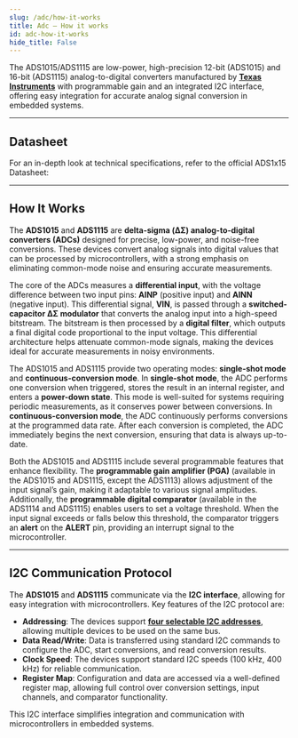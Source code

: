 ```yaml
---
slug: /adc/how-it-works 
title: Adc – How it works
id: adc-how-it-works 
hide_title: False
---  
```


The ADS1015/ADS1115 are low-power, high-precision 12-bit (ADS1015) and 16-bit (ADS1115) analog-to-digital converters manufactured by [**Texas Instruments**](https://eu.mouser.com/c/semiconductors/data-converter-ics/analog-to-digital-converters-adc/?q=ads1015&m=Texas%20Instruments) with programmable gain and an integrated I2C interface, offering easy integration for accurate analog signal conversion in embedded systems.

<CenteredImage src="/img/adc/onboard.png" alt="adc on board" caption="ADC 12-bit ADS1015 on board" width="500px" />

---

## Datasheet

For an in-depth look at technical specifications, refer to the official ADS1x15 Datasheet:  

<QuickLink  
  title="ADC 12-bit ADS1015 Datasheet"  
  description="Detailed technical documentation for the ADC ADS1015"  
  url="https://soldered.com/productdata/2022/03/Soldered_ADS1015_datasheet.pdf"  
/>  

<QuickLink  
  title="ADC 16-bit ADS1115 Datasheet"  
  description="Detailed technical documentation for the ADC ADS1115"  
  url="https://soldered.com/productdata/2022/03/Soldered_ADS1115_datasheet.pdf"  
/>  

---

## How It Works

The **ADS1015** and **ADS1115** are **delta-sigma (ΔΣ) analog-to-digital converters (ADCs)** designed for precise, low-power, and noise-free conversions. These devices convert analog signals into digital values that can be processed by microcontrollers, with a strong emphasis on eliminating common-mode noise and ensuring accurate measurements.

<CenteredImage src="/img/adc/diagram.png" alt="adcdiagram" caption="ADS1015 Functional Block Diagram" width="500px" />

The core of the ADCs measures a **differential input**, with the voltage difference between two input pins: **AINP** (positive input) and **AINN** (negative input). This differential signal, **VIN**, is passed through a **switched-capacitor ΔΣ modulator** that converts the analog input into a high-speed bitstream. The bitstream is then processed by a **digital filter**, which outputs a final digital code proportional to the input voltage. This differential architecture helps attenuate common-mode signals, making the devices ideal for accurate measurements in noisy environments.

The ADS1015 and ADS1115 provide two operating modes: **single-shot mode** and **continuous-conversion mode**. In **single-shot mode**, the ADC performs one conversion when triggered, stores the result in an internal register, and enters a **power-down state**. This mode is well-suited for systems requiring periodic measurements, as it conserves power between conversions. In **continuous-conversion mode**, the ADC continuously performs conversions at the programmed data rate. After each conversion is completed, the ADC immediately begins the next conversion, ensuring that data is always up-to-date.

Both the ADS1015 and ADS1115 include several programmable features that enhance flexibility. The **programmable gain amplifier (PGA)** (available in the ADS1015 and ADS1115, except the ADS1113) allows adjustment of the input signal’s gain, making it adaptable to various signal amplitudes. Additionally, the **programmable digital comparator** (available in the ADS1114 and ADS1115) enables users to set a voltage threshold. When the input signal exceeds or falls below this threshold, the comparator triggers an **alert** on the **ALERT** pin, providing an interrupt signal to the microcontroller.

---

## I2C Communication Protocol

The **ADS1015** and **ADS1115** communicate via the **I2C interface**, allowing for easy integration with microcontrollers. Key features of the I2C protocol are:

- **Addressing**: The devices support [**four selectable I2C addresses**](/adc/hardware#jumper-details), allowing multiple devices to be used on the same bus.
- **Data Read/Write**: Data is transferred using standard I2C commands to configure the ADC, start conversions, and read conversion results.
- **Clock Speed**: The devices support standard I2C speeds (100 kHz, 400 kHz) for reliable communication.
- **Register Map**: Configuration and data are accessed via a well-defined register map, allowing full control over conversion settings, input channels, and comparator functionality.

This I2C interface simplifies integration and communication with microcontrollers in embedded systems.